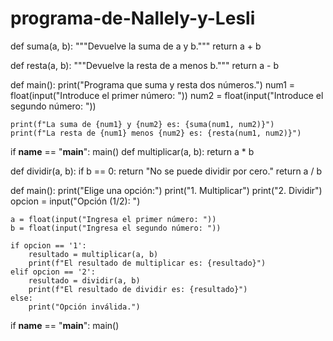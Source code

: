 # programa-de-Nallely-y-Lesli
def suma(a, b):
    """Devuelve la suma de a y b."""
    return a + b

def resta(a, b):
    """Devuelve la resta de a menos b."""
    return a - b

def main():
    print("Programa que suma y resta dos números.")
    num1 = float(input("Introduce el primer número: "))
    num2 = float(input("Introduce el segundo número: "))

    print(f"La suma de {num1} y {num2} es: {suma(num1, num2)}")
    print(f"La resta de {num1} menos {num2} es: {resta(num1, num2)}")

if __name__ == "__main__":
    main()
def multiplicar(a, b):
    return a * b

def dividir(a, b):
    if b == 0:
        return "No se puede dividir por cero."
    return a / b

def main():
    print("Elige una opción:")
    print("1. Multiplicar")
    print("2. Dividir")
    opcion = input("Opción (1/2): ")

    a = float(input("Ingresa el primer número: "))
    b = float(input("Ingresa el segundo número: "))

    if opcion == '1':
        resultado = multiplicar(a, b)
        print(f"El resultado de multiplicar es: {resultado}")
    elif opcion == '2':
        resultado = dividir(a, b)
        print(f"El resultado de dividir es: {resultado}")
    else:
        print("Opción inválida.")

if __name__ == "__main__":
    main()
